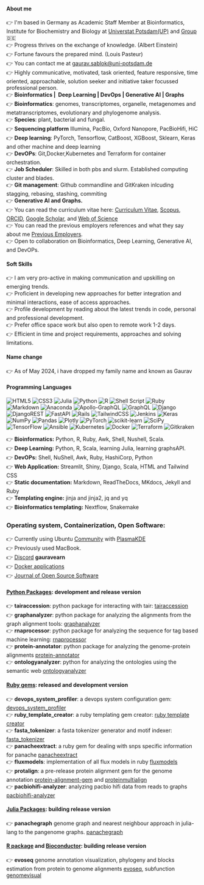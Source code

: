 #### About me

:point_right: I'm based in Germany as Academic Staff Member at Bioinformatics, Institute for Biochemistry and Biology at [Universtat Potsdam(UP)](https://www.uni-potsdam.de/de/) and [Group](https://www.uni-potsdam.de/en/ibb-bioinformatik/members/gaurav-sablok) :de: \
:point_right:  Progress thrives on the exchange of knowledge. (Albert Einstein) \
:point_right:  Fortune favours the prepared mind. (Louis Pasteur) \
:point_right:  You can contact me at [gaurav.sablok@uni-potsdam.de](mailto:gaurav.sablok@uni-potsdam.de)  \
:point_right: Highly communicative, motivated, task oriented, feature responsive, time oriented, approachable, solution seeker and initiative taker focussed professional person. \
:point_right: **Bioinformatics |  Deep Learning | DevOps | Generative AI | Graphs** \
:point_right: **Bioinformatics**: genomes, transcriptomes, organelle, metagenomes and metatranscriptomes, evolutionary and phylogenome analysis. \
:point_right: **Species**: plant, bacterial and fungal. \
:point_right: **Sequencing platform** Illumina, PacBio, Oxford Nanopore, PacBioHifi, HiC \
:point_right: **Deep learning**: PyTorch, Tensorflow, CatBoost, XGBoost, Sklearn, Keras and other machine and deep learning \
:point_right: **DevOPs**: Git,Docker,Kubernetes and Terraform for container orchestration. \
:point_right: **Job Scheduler**: Skilled in both pbs and slurm. Established computing cluster and blades. \
:point_right: **Git management**: Github commandline and GitKraken inlcuding stagging, rebasing, stashing, commiting \
:point_right: **Generative AI and Graphs.** \
:point_right: You can read the curriculum vitae here: [Curriculum Vitae](https://drive.google.com/file/d/1xhPEQmup5iXFC3Bpv8y5jnn9Dm5Itv5F/view?usp=sharing), [Scopus](https://www.scopus.com/authid/detail.uri?authorId=36633064300), [ORCID](https://orcid.org/0000-0002-4157-9405), [Google Scholar](https://scholar.google.com/citations?hl=de&user=XaA2hbUAAAAJ&view_op=list_works&sortby=pubdate), and [Web of Science](https://www.webofscience.com/wos/author/record/C-5940-2014)  \
:point_right: You can read the previous employers references and what they say about me [Previous Employers](https://drive.google.com/file/d/1nRod167faP1GhjIUS1UCpd7iMBTAIUDf/view?usp=sharing). \
:point_right: Open to collaboration on Bioinformatics, Deep Learning, Generative AI, and DevOPs.
#### Soft Skills
:point_right: I am very pro-active in making communication and upskilling on emerging trends. \
:point_right: Proficient in developing new approaches for better integration and minimal interactions, ease of access approaches. \
:point_right: Profile development by reading about the latest trends in code, personal and professional development. \
:point_right: Prefer office space work but also open to remote work 1-2 days. \
:point_right: Efficient in time and project requirements, approaches and solving limitations.

#### Name change 
:point_right: As of May 2024, i have dropped my family name and known as Gaurav

#### Programming Languages
![HTML5](https://img.shields.io/badge/html5-%23E34F26.svg?style=plastic&logo=html5&logoColor=white) ![CSS3](https://img.shields.io/badge/css3-%231572B6.svg?style=plastic&logo=css3&logoColor=white) 	![Julia](https://img.shields.io/badge/-Julia-9558B2?style=plastic&logo=julia&logoColor=white) ![Python](https://img.shields.io/badge/python-3670A0?style=plastic&logo=python&logoColor=ffdd54) ![R](https://img.shields.io/badge/r-%23276DC3.svg?style=plastic&logo=r&logoColor=white) ![Shell Script](https://img.shields.io/badge/shell_script-%23121011.svg?style=plastic&logo=gnu-bash&logoColor=white) ![Ruby](https://img.shields.io/badge/ruby-%23CC342D.svg?style=plastic&logo=ruby&logoColor=white) ![Markdown](https://img.shields.io/badge/markdown-%23000000.svg?style=plastic&logo=markdown&logoColor=white) ![Anaconda](https://img.shields.io/badge/Anaconda-%2344A833.svg?style=plastic&logo=anaconda&logoColor=white) ![Apollo-GraphQL](https://img.shields.io/badge/-ApolloGraphQL-311C87?style=plastic&logo=apollo-graphql) ![GraphQL](https://img.shields.io/badge/-GraphQL-E10098?style=plastic&logo=graphql&logoColor=white) ![Django](https://img.shields.io/badge/django-%23092E20.svg?style=plastic&logo=django&logoColor=white) ![DjangoREST](https://img.shields.io/badge/DJANGO-REST-ff1709?style=plastic&logo=django&logoColor=white&color=ff1709&labelColor=gray) ![FastAPI](https://img.shields.io/badge/FastAPI-005571?style=plastic&logo=fastapi) ![Rails](https://img.shields.io/badge/rails-%23CC0000.svg?style=plastic&logo=ruby-on-rails&logoColor=white) ![TailwindCSS](https://img.shields.io/badge/tailwindcss-%2338B2AC.svg?style=plastic&logo=tailwind-css&logoColor=white) ![Jenkins](https://img.shields.io/badge/jenkins-%232C5263.svg?style=plastic&logo=jenkins&logoColor=white) ![Keras](https://img.shields.io/badge/Keras-%23D00000.svg?style=plastic&logo=Keras&logoColor=white) ![NumPy](https://img.shields.io/badge/numpy-%23013243.svg?style=plastic&logo=numpy&logoColor=white) ![Pandas](https://img.shields.io/badge/pandas-%23150458.svg?style=plastic&logo=pandas&logoColor=white) ![Plotly](https://img.shields.io/badge/Plotly-%233F4F75.svg?style=plastic&logo=plotly&logoColor=white) ![PyTorch](https://img.shields.io/badge/PyTorch-%23EE4C2C.svg?style=plastic&logo=PyTorch&logoColor=white) ![scikit-learn](https://img.shields.io/badge/scikit--learn-%23F7931E.svg?style=plastic&logo=scikit-learn&logoColor=white) ![SciPy](https://img.shields.io/badge/SciPy-%230C55A5.svg?style=plastic&logo=scipy&logoColor=%white) ![TensorFlow](https://img.shields.io/badge/TensorFlow-%23FF6F00.svg?style=plastic&logo=TensorFlow&logoColor=white) ![Ansible](https://img.shields.io/badge/ansible-%231A1918.svg?style=plastic&logo=ansible&logoColor=white) ![Kubernetes](https://img.shields.io/badge/kubernetes-%23326ce5.svg?style=plastic&logo=kubernetes&logoColor=white) ![Docker](https://img.shields.io/badge/docker-%230db7ed.svg?style=plastic&logo=docker&logoColor=white) ![Terraform](https://img.shields.io/badge/terraform-%235835CC.svg?style=plastic&logo=terraform&logoColor=white) ![Gitkraken](https://img.shields.io/badge/GitKraken-179287?style=plastic&logo=GitKraken&logoColor=white)

:point_right: **Bioinformatics:**  Python, R, Ruby, Awk, Shell, Nushell, Scala. \
:point_right: **Deep Learning:**  Python, R, Scala, learning Julia, learning graphsAPI. \
:point_right: **DevOPs:** Shell, NuShell, Awk, Ruby, HashiCorp, Python \
:point_right: **Web Application:** Streamlit, Shiny, Django, Scala, HTML and Tailwind CSS \
:point_right: **Static documentation:** Markdown, ReadTheDocs, MKdocs, Jekyll and Ruby  \
:point_right: **Templating engine:** jinja and jinja2, jq and yq \
:point_right: **Bioinformatics templating:** Nextflow, Snakemake  

### Operating system, Containerization, Open Software:
:point_right: Currently using Ubuntu [Community](https://linuxcommunity.io/u/sablokgaurav/summary) with [PlasmaKDE](https://kde.org/) \
:point_right: Previously used MacBook. \
:point_right: [Discord](https://discord.com/) **gauravearn** \
:point_right: [Docker applications](https://hub.docker.com/u/sablokg) \
:point_right: [Journal of Open Source Software](https://joss.theoj.org/)

#### [Python Packages](https://pypi.org/user/sablokgaurav/): development and release version 
:point_right: **tairaccession**: python package for interacting with tair: [tairaccession](https://github.com/gauravearn/tairaccession) \
:point_right: **graphanalyzer**: python package for analyzing the alignments from the graph alignment tools: [graphanalyzer](https://github.com/gauravearn/graphanalyzer) \
:point_right: **rnaprocessor**: python package for analyzing the sequence for tag based machine learning: [rnaprocessor](https://github.com/gauravearn/rnaprocessor) \
:point_right: **protein-annotator**: python package for analyzing the genome-protein alignments [protein-annotator](https://github.com/gauravearn/protein-annotator) \
:point_right: **ontologyanalyzer**: python for analyzing the ontologies using the semantic web [ontologyanalyzer](https://github.com/gauravearn/ontologyanalyzer)
#### [Ruby gems](https://rubygems.org/profiles/gauravearn): released and development version
:point_right: **devops_system_profiler**: a devops system configuration gem: [devops_system_profiler](https://github.com/gauravearn/devops-system) \
:point_right: **ruby_template_creator**: a ruby templating gem creator: [ruby template creator](https://github.com/gauravearn/ruby_gem_creator) \
:point_right: **fasta_tokenizer**: a fasta tokenizer generator and motif indexer: [fasta_tokenizer](https://github.com/gauravearn/pacbiohifi-motif-scanner) \
:point_right: **panacheextract**: a ruby gem for dealing with snps specific information for panache [panacheextract](https://rubygems.org/gems/panacheextract) \
:point_right: **fluxmodels**: implementation of all flux models in ruby [fluxmodels](https://github.com/gauravearn/flux-models-ruby) \
:point_right: **protalign**: a pre-release protein alignment gem for the genome annotation [protein-alignment-gem](https://github.com/gauravearn/proteinalignment-annotation-gem) and [proteinmultialign](https://github.com/gauravearn/protein-multialign-gem) \
:point_right: **pacbiohifi-analyzer**: analyzing pacbio hifi data from reads to graphs [pacbiohifi-analyzer](https://github.com/gauravearn/pacbiohifi-analyzer)
#### [Julia Packages](https://juliahub.com/): building release version
:point_right: **panachegraph** genome graph and nearest neighbour approach in julia-lang to the pangenome graphs. [panachegraph](https://github.com/gauravearn/panachegraph)
#### [R package](https://cran.r-project.org/web/packages/) and [Bioconductor](https://bioconductor.org/): building release version
:point_right: **evoseq** genome annotation visualization, phylogeny and blocks estimation from protein to genome alignments [evoseq](https://github.com/gauravearn/evoseq-genome-informatics), subfunction [genomevisual](https://github.com/gauravearn/genome-annotation-visualizer)
